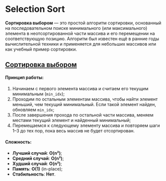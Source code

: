 # Selection Sort

**Сортировка выбором** — это простой алгоритм сортировки, основанный на последовательном поиске минимального (или максимального) элемента в неотсортированной части массива и его перемещении на соответствующую позицию. Алгоритм был известен ещё в ранние годы вычислительной техники и применяется для небольших массивов или как учебный пример сортировки.

## [Сортировка выбором](selection_sort.c)

#### Принцип работы:

1. Начинаем с первого элемента массива и считаем его текущим минимальным (`min_idx`); 
2. Проходим по остальным элементам массива, чтобы найти элемент меньший, чем текущий минимальный. Если такой элемент найден, обновляем `min_idx`;
3. После завершения прохода по остальной части массива, меняем местами текущий элемент и найденный минимальный;
4. Перемещаемся к следующему элементу массива и повторяем шаги 1–3 до тех пор, пока весь массив не будет отсортирован.

#### Сложность:

- **Лучший случай**: **O(n²)**;
- **Средний случай**: **O(n²)**;
- **Худший случай**: **O(n²)**;
- **Память**: **O(1)** (in-place);
- **Стабильность**: **Нет**.